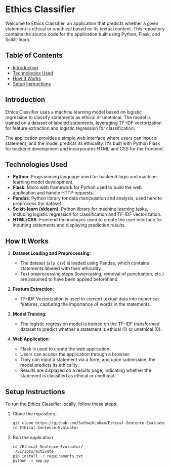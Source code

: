 # Ethics Classifier

Welcome to Ethics Classifier, an application that predicts whether a given statement is ethical or unethical based on its textual content. This repository contains the source code for the application built using Python, Flask, and Scikit-learn.

## Table of Contents
- [Introduction](#introduction)
- [Technologies Used](#technologies-used)
- [How It Works](#how-it-works)
- [Setup Instructions](#setup-instructions)

## Introduction

Ethics Classifier uses a machine learning model based on logistic regression to classify statements as ethical or unethical. The model is trained on a dataset of labeled statements, leveraging TF-IDF vectorization for feature extraction and logistic regression for classification.

The application provides a simple web interface where users can input a statement, and the model predicts its ethicality. It's built with Python Flask for backend development and incorporates HTML and CSS for the frontend.

## Technologies Used

- **Python**: Programming language used for backend logic and machine learning model development.
- **Flask**: Micro web framework for Python used to build the web application and handle HTTP requests.
- **Pandas**: Python library for data manipulation and analysis, used here to preprocess the dataset.
- **Scikit-learn (sklearn)**: Python library for machine learning tasks, including logistic regression for classification and TF-IDF vectorization.
- **HTML/CSS**: Frontend technologies used to create the user interface for inputting statements and displaying prediction results.

## How It Works

1. **Dataset Loading and Preprocessing**:
   - The dataset (`alp.csv`) is loaded using Pandas, which contains statements labeled with their ethicality.
   - Text preprocessing steps (lowercasing, removal of punctuation, etc.) are assumed to have been applied beforehand.

2. **Feature Extraction**:
   - TF-IDF Vectorization is used to convert textual data into numerical features, capturing the importance of words in the statements.

3. **Model Training**:
   - The logistic regression model is trained on the TF-IDF transformed dataset to predict whether a statement is ethical (1) or unethical (0).

4. **Web Application**:
   - Flask is used to create the web application.
   - Users can access the application through a browser.
   - They can input a statement via a form, and upon submission, the model predicts its ethicality.
   - Results are displayed on a results page, indicating whether the statement is classified as ethical or unethical.

## Setup Instructions

To run the Ethics Classifier locally, follow these steps:

1. Clone the repository:
   ```bash
   git clone https://github.com/SathwikLokam/Ethical-Sentence-Evaluator/
   cd Ethical-Sentence-Evaluator
2. Run the application
   ```bash
   cd /Ethical-Sentence-Evaluator/
   ./Scripts/activate
   pip install -r requirements.txt
   python -m app.py
   

